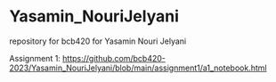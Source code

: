 # Yasamin_NouriJelyani
repository for bcb420 for Yasamin Nouri Jelyani

Assignment 1: https://github.com/bcb420-2023/Yasamin_NouriJelyani/blob/main/assignment1/a1_notebook.html
